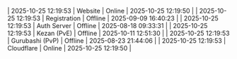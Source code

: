 | 2025-10-25 12:19:53 | Website | Online | 2025-10-25 12:19:50 |
| 2025-10-25 12:19:53 | Registration | Offline | 2025-09-09 16:40:23 |
| 2025-10-25 12:19:53 | Auth Server | Offline | 2025-08-18 09:33:31 |
| 2025-10-25 12:19:53 | Kezan (PvE) | Offline | 2025-10-11 12:51:30 |
| 2025-10-25 12:19:53 | Gurubashi (PvP) | Offline | 2025-08-23 21:44:06 |
| 2025-10-25 12:19:53 | Cloudflare | Online | 2025-10-25 12:19:50 |
